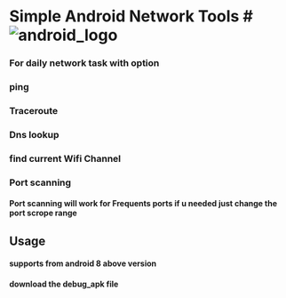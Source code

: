 # Simple Android Network Tools # ![android_logo](https://github.com/nirmalsaravanan/Simple_Network_Tools_apk/assets/68532007/479c8a61-9e51-4433-ac0f-093495d12b77)
### For daily network task with option ###

### ping ###
### Traceroute ###
### Dns lookup ###
### find current Wifi Channel ###
### Port scanning ###
#### Port scanning will work for Frequents ports if u needed just change the port scrope range ####


## Usage ##
#### supports from android 8 above version ####
#### download the debug_apk file ####

